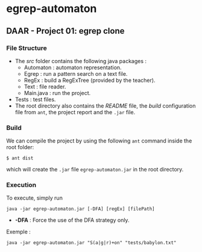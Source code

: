 # egrep-automaton
## DAAR - Project 01: egrep clone

### File Structure
- The *src* folder contains the following java packages :
    - Automaton : automaton representation.
    - Egrep : run a pattern search on a text file.
    - RegEx : build a RegExTree (provided by the teacher).
    - Text : file reader.
    - Main.java : run the project.
- Tests : test files.
- The root directory also contains the *README* file, the *build* configuration file from ```ant```, the project report and the ```.jar``` file.
### Build

We can compile the project by using the following ```ant``` command inside the root folder:

```
$ ant dist
```
which will create the ```.jar``` file ```egrep-automaton.jar``` in the root directory.

### Execution

To execute, simply run
```shell script
java -jar egrep-automaton.jar [-DFA] [regEx] [filePath]
```

- **-DFA** : Force the use of the DFA strategy only.

Exemple :
```shell script
java -jar egrep-automaton.jar "S(a|g|r)+on" "tests/babylon.txt"
```
